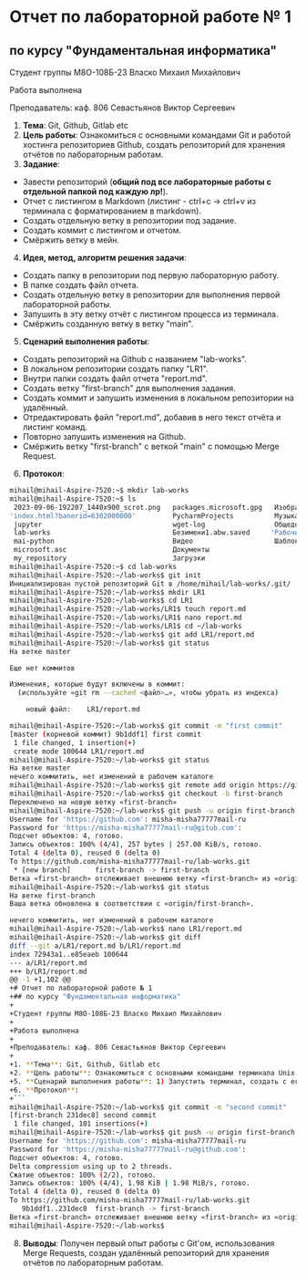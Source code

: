 # Отчет по лабораторной работе № 1
## по курсу "Фундаментальная информатика"

Студент группы М8О-108Б-23 Власко Михаил Михайлович

Работа выполнена 

Преподаватель: каф. 806 Севастьянов Виктор Сергеевич

1. **Тема**: Git, Github, Gitlab etc
2. **Цель работы**: Ознакомиться с основными командами Git и работой хостинга репозиториев Github, создать репозиторий 
для хранения отчётов по лабораторным работам.
3. **Задание**: 
 - Завести репозиторий (**общий под все лабораторные работы с отдельной папкой под каждую лр!**).
- Отчет с листингом в Markdown (листинг - ctrl+c -> ctrl+v из терминала с форматированием в markdown).
- Создать отдельную ветку в репозитории под задание.
- Создать коммит с листингом и отчетом.
- Смёржить ветку в мейн.
4. **Идея, метод, алгоритм решения задачи**:
- Создать папку в репозитории под первую лабораторную работу.
- В папке создать файл отчета.
- Создать отдельную ветку в репозитории для выполнения первой лабораторной работы.
- Запушить в эту ветку отчёт с листингом процесса из терминала.
- Смёржить созданную ветку в ветку "main".
5. **Сценарий выполнения работы**:
- Создать репозиторий на Github с названием "lab-works".
- В локальном репозитории создать папку "LR1".
- Внутри папки создать файл отчета "report.md".
- Создать ветку "first-branch" для выполнения задания.
- Создать коммит и запушить изменения в локальном репозитории на удалённый.
- Отредактировать файл "report.md", добавив в него текст отчёта и листинг команд.
- Повторно запушить изменения на Github.
- Смёржить ветку "first-branch" с веткой "main" с помощью Merge Request.

6. **Протокол**: 
``` bash
mihail@mihail-Aspire-7520:~$ mkdir lab-works
mihail@mihail-Aspire-7520:~$ ls
 2023-09-06-192207_1440x900_scrot.png   packages.microsoft.gpg   Изображения
'index.html?banerid=6302000000'         PycharmProjects          Музыка
 jupyter                                wget-log                 Общедоступные
 lab-works                              Безимени1.abw.saved     'Рабочий стол'
 mai-python                             Видео                    Шаблоны
 microsoft.asc                          Документы
 my_repository                          Загрузки
mihail@mihail-Aspire-7520:~$ cd lab-works
mihail@mihail-Aspire-7520:~/lab-works$ git init
Инициализирован пустой репозиторий Git в /home/mihail/lab-works/.git/
mihail@mihail-Aspire-7520:~/lab-works$ mkdir LR1
mihail@mihail-Aspire-7520:~/lab-works$ cd LR1
mihail@mihail-Aspire-7520:~/lab-works/LR1$ touch report.md
mihail@mihail-Aspire-7520:~/lab-works/LR1$ nano report.md
mihail@mihail-Aspire-7520:~/lab-works/LR1$ cd ~/lab-works
mihail@mihail-Aspire-7520:~/lab-works$ git add LR1/report.md
mihail@mihail-Aspire-7520:~/lab-works$ git status
На ветке master

Еще нет коммитов

Изменения, которые будут включены в коммит:
  (используйте «git rm --cached <файл>…», чтобы убрать из индекса)

	новый файл:    LR1/report.md

mihail@mihail-Aspire-7520:~/lab-works$ git commit -m "first commit"
[master (корневой коммит) 9b1ddf1] first commit
 1 file changed, 1 insertion(+)
 create mode 100644 LR1/report.md
mihail@mihail-Aspire-7520:~/lab-works$ git status
На ветке master
нечего коммитить, нет изменений в рабочем каталоге
mihail@mihail-Aspire-7520:~/lab-works$ git remote add origin https://github.com/misha-misha77777mail-ru/lab-works.git
mihail@mihail-Aspire-7520:~/lab-works$ git checkout -b first-branch
Переключено на новую ветку «first-branch»
mihail@mihail-Aspire-7520:~/lab-works$ git push -u origin first-branch
Username for 'https://github.com': misha-misha77777mail-ru
Password for 'https://misha-misha77777mail-ru@gitub.com': 
Подсчет объектов: 4, готово.
Запись объектов: 100% (4/4), 257 bytes | 257.00 KiB/s, готово.
Total 4 (delta 0), reused 0 (delta 0)
To https://github.com/misha-misha77777mail-ru/lab-works.git
 * [new branch]      first-branch -> first-branch
Ветка «first-branch» отслеживает внешнюю ветку «first-branch» из «origin».
mihail@mihail-Aspire-7520:~/lab-works$ git status
На ветке first-branch
Ваша ветка обновлена в соответствии с «origin/first-branch».

нечего коммитить, нет изменений в рабочем каталоге
mihail@mihail-Aspire-7520:~/lab-works$ nano LR1/report.md
mihail@mihail-Aspire-7520:~/lab-works$ git diff
diff --git a/LR1/report.md b/LR1/report.md
index 72943a1..e85eaeb 100644
--- a/LR1/report.md
+++ b/LR1/report.md
@@ -1 +1,102 @@
+# Отчет по лабораторной работе № 1
+## по курсу "Фундаментальная информатика"
+
+Студент группы М8О-108Б-23 Власко Михаил Михайлович
+
+Работа выполнена 
+
+Преподаватель: каф. 806 Севастьянов Виктор Сергеевич
+
+1. **Тема**: Git, Github, Gitlab etc
+2. **Цель работы**: Ознакомиться с основными командами терминала Unix и работой Git.
+5. **Сценарий выполнения работы**: 1) Запустить терминал, создать с его помощью директорию,  
+6. **Протокол**: 
+```
mihail@mihail-Aspire-7520:~/lab-works$ git commit -m "second commit"
[first-branch 231dec8] second commit
 1 file changed, 101 insertions(+)
mihail@mihail-Aspire-7520:~/lab-works$ git push -u origin first-branch
Username for 'https://github.com': misha-misha77777mail-ru
Password for 'https://misha-misha77777mail-ru@github.com': 
Подсчет объектов: 4, готово.
Delta compression using up to 2 threads.
Сжатие объектов: 100% (2/2), готово.
Запись объектов: 100% (4/4), 1.98 KiB | 1.98 MiB/s, готово.
Total 4 (delta 0), reused 0 (delta 0)
To https://github.com/misha-misha77777mail-ru/lab-works.git
   9b1ddf1..231dec8  first-branch -> first-branch
Ветка «first-branch» отслеживает внешнюю ветку «first-branch» из «origin».
mihail@mihail-Aspire-7520:~/lab-works$ 
```

8. **Выводы**: Получен первый опыт работы с Git'ом, использования Merge Requests, создан удалённый репозиторий 
для хранения отчётов по лабораторным работам.
